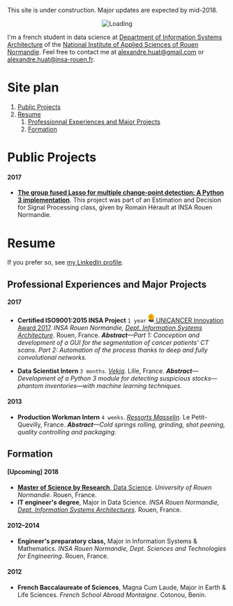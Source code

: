 This site is under construction. Major updates are expected by mid-2018.

<center><img alt="Loading" src="http://25.media.tumblr.com/tumblr_lritgdc4d61qlnzs9o1_500.gif" width="200"></center>

I'm a french student in data science at [Department of Information Systems Architecture](http://asi.insa-rouen.fr/?language=en) of the [National Institute of Applied Sciences of Rouen Normandie](http://www.insa-rouen.fr/accueil/index_html/view?set_language=en). Feel free to contact me at <alexandre.huat@gmail.com> or <alexandre.huat@insa-rouen.fr>.


# Site plan

1. [Public Projects](#public-projects)
2. [Resume](#resume)
    1. [Professionnal Experiences and Major Projects](#professional-experiences-and-major-projects)
    2. [Formation](#formation)


# Public Projects

#### 2017

* __[The group fused Lasso for multiple change-point detection: A Python 3 implementation](https://github.com/alexandrehuat/chgpt-detection-lasso)__.
This project was part of an Estimation and Decision for Signal Processing class, given by Romain Hérault at INSA Rouen Normandie.


# Resume

If you prefer so, see [my LinkedIn profile](https://www.linkedin.com/in/alexandre-huat/?locale=en_US).

## Professional Experiences and Major Projects

#### 2017

* __Certified ISO9001:2015 INSA Project__ `1 year` [<img alt="Award" src="images/award-medal.png" height="20"> UNICANCER Innovation Award 2017](http://www.unicancer.fr/actualites/groupe/prix-unicancer-l’innovation-2017-les-centres-reinventent-cancerologie-pour-les-patients#bodycomp). _INSA Rouen Normandie, [Dept. Information Systems Architecture](http://asi.insa-rouen.fr/?language=en)_. Rouen, France. _**Abstract**—Part 1: Conception and development of a GUI for the segmentation of cancer patients' CT scans. Part 2: Automation of the process thanks to deep and fully convolutional networks._

* __Data Scientist Intern__ `3 months`. _[Vekia](http://www.vekia.co.uk)_. Lille, France. _**Abstract**—Development of a Python 3 module for detecting suspicious stocks—phantom inventories—with machine learning techniques._

#### 2013

* __Production Workman Intern__ `4 weeks`. _[Ressorts Masselin](http://www.masselin.com/fr/)_. Le Petit-Quevilly, France. _**Abstract**—Cold springs rolling, grinding, shot peening, quality controlling and packaging._


## Formation

#### [Upcoming] 2018

* [__Master of Science by Research__, Data Science](http://mastersid.univ-rouen.fr/eng/sd_en.php). _University of Rouen Normandie_. Rouen, France.
* __IT engineer's degree__, Major in Data Science. _INSA Rouen Normandie, [Dept. Information Systems Architectures](http://asi.insa-rouen.fr/?language=en)_. Rouen, France.

#### 2012–2014

* __Engineer's preparatory class,__ Major in Information Systems & Mathematics. _INSA Rouen Normandie, Dept. Sciences and Technologies for Engineering_. Rouen, France.

#### 2012

* __French Baccalaureate of Sciences__, Magna Cum Laude, Major in Earth & Life Sciences. _French School Abroad Montaigne_. Cotonou, Benin.
